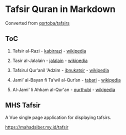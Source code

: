 # Tafsir Quran in Markdown

Converted from [qortoba/tafsirs](https://github.com/qortoba/tafsirs)

## ToC

1. Tafsir al-Razi - [kabirrazi](https://github.com/ekajogja/tafsir-quran-md/tree/main/kabirrazi) - [wikipedia](https://en.wikipedia.org/wiki/Tafsir_al-Razi)

2. Tasir al-Jalalain - [jalalain](https://github.com/ekajogja/tafsir-quran-md/tree/main/jalalain) - [wikipedia](https://en.wikipedia.org/wiki/Tafsir_al-Jalalayn)

3. Tafsirul Qur'anil 'Adzim - [ibnukatsir](https://github.com/ekajogja/tafsir-quran-md/tree/main/jalalain) - [wikipedia](https://en.wikipedia.org/wiki/Tafsir_Ibn_Kathir)

4. Jami’ al-Bayan fi Ta’wil al-Qur’an - [tabari](https://github.com/ekajogja/tafsir-quran-md/tree/main/tabari) - [wikipedia](https://en.wikipedia.org/wiki/Tafsir_al-Tabari)

5. Al-Jami' li Ahkam al-Qur'an - [qurthubi](https://github.com/ekajogja/tafsir-quran-md/tree/main/qurthubi) - [wikipedia](https://en.wikipedia.org/wiki/Tafsir_al-Qurtubi) 

## MHS Tafsir

A Vue single page application for displaying tafsirs.

<https://mahadsiber.my.id/tafsir>